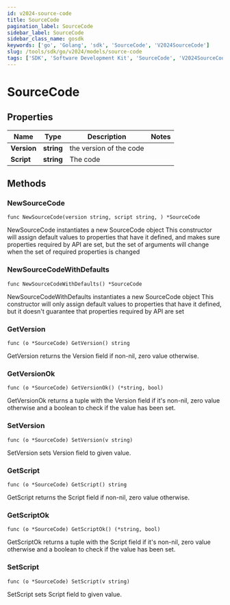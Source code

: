 ```yaml
---
id: v2024-source-code
title: SourceCode
pagination_label: SourceCode
sidebar_label: SourceCode
sidebar_class_name: gosdk
keywords: ['go', 'Golang', 'sdk', 'SourceCode', 'V2024SourceCode'] 
slug: /tools/sdk/go/v2024/models/source-code
tags: ['SDK', 'Software Development Kit', 'SourceCode', 'V2024SourceCode']
---
```


# SourceCode

## Properties

Name | Type | Description | Notes
------------ | ------------- | ------------- | -------------
**Version** | **string** | the version of the code | 
**Script** | **string** | The code | 

## Methods

### NewSourceCode

`func NewSourceCode(version string, script string, ) *SourceCode`

NewSourceCode instantiates a new SourceCode object
This constructor will assign default values to properties that have it defined,
and makes sure properties required by API are set, but the set of arguments
will change when the set of required properties is changed

### NewSourceCodeWithDefaults

`func NewSourceCodeWithDefaults() *SourceCode`

NewSourceCodeWithDefaults instantiates a new SourceCode object
This constructor will only assign default values to properties that have it defined,
but it doesn't guarantee that properties required by API are set

### GetVersion

`func (o *SourceCode) GetVersion() string`

GetVersion returns the Version field if non-nil, zero value otherwise.

### GetVersionOk

`func (o *SourceCode) GetVersionOk() (*string, bool)`

GetVersionOk returns a tuple with the Version field if it's non-nil, zero value otherwise
and a boolean to check if the value has been set.

### SetVersion

`func (o *SourceCode) SetVersion(v string)`

SetVersion sets Version field to given value.


### GetScript

`func (o *SourceCode) GetScript() string`

GetScript returns the Script field if non-nil, zero value otherwise.

### GetScriptOk

`func (o *SourceCode) GetScriptOk() (*string, bool)`

GetScriptOk returns a tuple with the Script field if it's non-nil, zero value otherwise
and a boolean to check if the value has been set.

### SetScript

`func (o *SourceCode) SetScript(v string)`

SetScript sets Script field to given value.



